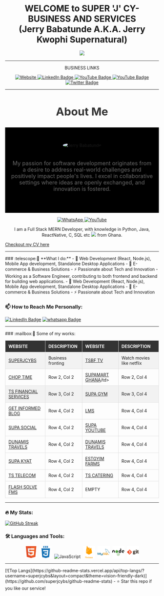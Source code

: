 <h1 align="center">
  WELCOME to SUPER 'J' CY-BUSINESS AND SERVICES <br> (Jerry Babatunde A.K.A. Jerry Kwophi Supernatural)
</h1>

<div align="center">
  <img src="https://res.cloudinary.com/dgwdod9rd/image/upload/v1743109284/h-logo_large_ww_cfvzxh.png" height="350px" width="auto"/>
</div>
<hr>
<div id="badges" align="center">
<p>BUSINESS LINKS</p>
  <a href="https://superjcybs.com">
<img alt="Website" src="https://img.shields.io/website?url=https%3A%2F%2Fsuperjcybs.com&style=for-the-badge&logoSize=auto">
  </a>
  <a href="https://www.linkedin.com/company/superjcybs1">
    <img src="https://img.shields.io/badge/LinkedIn-blue?style=for-the-badge&logo=linkedin&logoColor=white" alt="LinkedIn Badge"/>
  </a>
  <a href="https://www.youtube.com/channel/UCnYL6e5pYht_mWKlEE7NTLw?sub_confirmation=1">
    <img src="https://img.shields.io/badge/YouTube-red?style=for-the-badge&logo=youtube&logoColor=white" alt="YouTube Badge"/>
  </a>
  <a href="youtube.com/@tsbftv">
    <img src="https://img.shields.io/badge/YouTube-red?style=for-the-badge&logo=youtube&logoColor=white" alt="YouTube Badge"/>
  </a>
  <a href="https://twitter.com/superjcybs">
    <img src="https://img.shields.io/badge/Twitter-blue?style=for-the-badge&logo=twitter&logoColor=white" alt="Twitter Badge"/>
  </a>  
</div>
<hr>
  <h2 style="font-size: 36px; color: #333; text-align: center;">About Me</h2>
<section id="about" style="padding: 50px 20px; background-color: black;">
  <div align="center" style="max-width: 1000px; margin: 0 auto;">
    <img src="https://avatars.githubusercontent.com/u/84977775?v=4"  alt="Jerry Babatunde" style="width: 150px; height: 150px; border-radius: 50%; margin-bottom: 20px;">
  </div>
  <p style="font-size: 18px; color: #666; text-align: center; margin-top: 20px;">
    My passion for software development originates from a desire to address real-world challenges and positively impact people's lives. I excel in collaborative settings where ideas are openly exchanged, and innovation is fostered.
  </p>
</section>

<p align="center">
  <a href="https://wa.me/+233247792110?text=Hello+Sir--+I+Need+Help.+I+came+across+your+account+via+github" target="_blank">
    <img alt="WhatsApp" src="https://img.shields.io/badge/Whatsapp-25D366?style=for-the-badge&logo=whatsapp&logoColor=white"/>
  </a>
  <a aria-label="superjcybs" href="[https://youtube.com/@superjcybs](https://www.youtube.com/channel/UCnYL6e5pYht_mWKlEE7NTLw?sub_confirmation=1)" target="_blank">
    <img alt="YouTube" src="https://img.shields.io/youtube/channel/subscribers/UCnYL6e5pYht_mWKlEE7NTLw" />
  </a>
</p>

<p align="center">
  I am a Full Stack MERN Developer, with knowledge in Python, Java, ReactNative, C, SQL etc <img src="https://media.giphy.com/media/WUlplcMpOCEmTGBtBW/giphy.gif" width="30"> from Ghana.
</p>
<p><a href="https://cv-jerry.superjcybs.com">Checkout my CV here</a></p>

<hr>
### :telescope:🔹 **What I do:**  
- 🚀 Web Development (React, Node.js), Mobile App development, Standalone Desktop Applications
- 💼 E-commerce & Business Solutions  
- ⚡ Passionate about Tech and Innovation  
- Working as a Software Engineer, contributing to both frontend and backend for building web applications.
- 🚀 Web Development (React, Node.js), Mobile App development, Standalone Desktop Applications
- 💼 E-commerce & Business Solutions  
- ⚡ Passionate about Tech and Innovation  

### :mailbox: How to Reach Me Personally:
[![LinkedIn Badge](https://img.shields.io/badge/LinkedIn-blue?style=for-the-badge&logo=linkedin&logoColor=white)]([your-linkedin-url]([https://www.linkedin.com/company/superjcybs1](https://www.linkedin.com/in/jerry-kwophi-supernatural-81a26bb5)))
[![whatsapp Badge](https://img.shields.io/badge/Whatsapp-25D366?style=for-the-badge&logo=whatsapp&logoColor=white)](https://wa.me/+233247792110?text=Hi+Bro--+I+Need+Help.+I+messaged+you+from+github)

<hr>
### :mailbox:🚀 Some of my works:

<div>
<table style="width:100%; border-collapse: collapse; text-align: left;">
  <thead>
    <tr style="background-color: #333; color: white;">
      <th style="padding: 10px; border: 1px solid #ddd;">WEBSITE</th>
      <th style="padding: 10px; border: 1px solid #ddd;">DESCRIPTION</th>
      <th style="padding: 10px; border: 1px solid #ddd;">WEBSITE</th>
      <th style="padding: 10px; border: 1px solid #ddd;">DESCRIPTION</th>
    </tr>
  </thead>
  <tbody>
    <tr style="background-color: #f2f2f2;">
      <td style="padding: 10px; border: 1px solid #ddd;"><a href="https://superjcybs.com" target="blank">SUPERJCYBS</a></td>
      <td style="padding: 10px; border: 1px solid #ddd;">Business fronting</td>
      <td style="padding: 10px; border: 1px solid #ddd;"><a href="https://tsbftv.superjcybs.com" target="blank">TSBF TV</a></td>
      <td style="padding: 10px; border: 1px solid #ddd;">Watch movies like netflix</td>
    </tr>
    <tr>
      <td style="padding: 10px; border: 1px solid #ddd;"><a href="https://choptime.superjcybs.com" target="blank">CHOP TIME</a></td>
      <td style="padding: 10px; border: 1px solid #ddd;">Row 2, Col 2</td>
      <td style="padding: 10px; border: 1px solid #ddd;"><a href="https://supamartghana.superjcybs.com" target="blank">SUPAMART GHANA</a>/td>
      <td style="padding: 10px; border: 1px solid #ddd;">Row 2, Col 4</td>
    </tr>
    <tr style="background-color: #f2f2f2;">
      <td style="padding: 10px; border: 1px solid #ddd;"><a href="https://tsfinservices.superjcybs.com" target="blank">TS FINANCIAL SERVICES</a></td>
      <td style="padding: 10px; border: 1px solid #ddd;">Row 3, Col 2</td>
      <td style="padding: 10px; border: 1px solid #ddd;"><a href="https://supagym.superjcybs.com" target="blank">SUPA GYM</a></td>
      <td style="padding: 10px; border: 1px solid #ddd;">Row 3, Col 4</td>
    </tr>
    <tr>
      <td style="padding: 10px; border: 1px solid #ddd;"><a href="https://superjcybs.com/blog" target="blank">GET INFORMED BLOG</a></td>
      <td style="padding: 10px; border: 1px solid #ddd;">Row 4, Col 2</td>
      <td style="padding: 10px; border: 1px solid #ddd;"><a href="https://cbpti.superjcybs.com" target="blank">LMS</a></td>
      <td style="padding: 10px; border: 1px solid #ddd;">Row 4, Col 4</td>
    </tr>
    <tr>
      <td style="padding: 10px; border: 1px solid #ddd;"><a href="https://supasocial.superjcybs.com" target="blank" target="blank">SUPA SOCIAL</a></td>
      <td style="padding: 10px; border: 1px solid #ddd;">Row 4, Col 2</td>
      <td style="padding: 10px; border: 1px solid #ddd;"><a href="https://supayoutube.superjcybs.com" target="blank">SUPA YOUTUBE</a></td>
      <td style="padding: 10px; border: 1px solid #ddd;">Row 4, Col 4</td>
    </tr>
    <tr>
      <td style="padding: 10px; border: 1px solid #ddd;"><a href="https://dunamistravels.superjcybs.com" target="blank">DUNAMIS TRAVELS</a></td>
      <td style="padding: 10px; border: 1px solid #ddd;">Row 4, Col 2</td>
      <td style="padding: 10px; border: 1px solid #ddd;"><a href="https://dunamistravels.superjcybs.com" target="blank">DUNAMIS TRAVELS</a></td>
      <td style="padding: 10px; border: 1px solid #ddd;">Row 4, Col 4</td>
    </tr>
    <tr>
      <td style="padding: 10px; border: 1px solid #ddd;"><a href="https://supakyat.superjcybs.com" target="blank">SUPA KYAT</a></td>
      <td style="padding: 10px; border: 1px solid #ddd;">Row 4, Col 2</td>
      <td style="padding: 10px; border: 1px solid #ddd;"><a href="https://estgyimfarms.superjcybs.com" target="blank">ESTGYIM FARMS</a></td>
      <td style="padding: 10px; border: 1px solid #ddd;">Row 4, Col 4</td>
    </tr>
    <tr>
      <td style="padding: 10px; border: 1px solid #ddd;"><a href="https://tstelcom.superjcybs.com" target="blank">TS TELECOM</a></td>
      <td style="padding: 10px; border: 1px solid #ddd;">Row 4, Col 2</td>
      <td style="padding: 10px; border: 1px solid #ddd;"><a href="https://tscatering.superjcybs.com" target="blank">TS CATERING</a></td>
      <td style="padding: 10px; border: 1px solid #ddd;">Row 4, Col 4</td>
    </tr>
    <tr>
      <td style="padding: 10px; border: 1px solid #ddd;"><a href="https://flashsolvefms.superjcybs.com" target="blank">FLASH SOLVE FMS</a></td>
      <td style="padding: 10px; border: 1px solid #ddd;">Row 4, Col 2</td>
      <td style="padding: 10px; border: 1px solid #ddd;">EMPTY</a></td>
      <td style="padding: 10px; border: 1px solid #ddd;">Row 4, Col 4</td>
    </tr>
  </tbody>
</table>
 </div>
<hr>

### :fire: My Stats:
[![GitHub Streak](https://streak-stats.demolab.com?user=superjcybs&theme=dark&border_radius=6.5&card_width=600)](https://git.io/streak-stats)

### :hammer_and_wrench: Languages and Tools:
<div align="center">
  <img src="https://github.com/devicons/devicon/blob/master/icons/html5/html5-original.svg" title="HTML5" alt="HTML" width="40" height="40"/>&nbsp;
  <img src="https://github.com/devicons/devicon/blob/master/icons/css3/css3-plain-wordmark.svg" title="CSS3" alt="CSS" width="40" height="40"/>&nbsp;
  <img src="https://img.shields.io/badge/Javascript-363303?style=for-the-badge&logo=javascript&logoColor=c6c631" title="JavaScript" alt="JavaScript"/>&nbsp;
  <img src="https://github.com/devicons/devicon/blob/master/icons/firebase/firebase-plain-wordmark.svg" title="Firebase" alt="Firebase" width="40" height="40"/>&nbsp;
  <img src="https://github.com/devicons/devicon/blob/master/icons/mysql/mysql-original-wordmark.svg" title="MySQL" alt="MySQL" width="40" height="40"/>&nbsp;
  <img src="https://github.com/devicons/devicon/blob/master/icons/nodejs/nodejs-original-wordmark.svg" title="NodeJS" alt="NodeJS" width="40" height="40"/>&nbsp;
  <img src="https://github.com/devicons/devicon/blob/master/icons/git/git-original-wordmark.svg" title="Git" alt="Git" width="40" height="40"/>
</div>

<hr>
[![Top Langs](https://github-readme-stats.vercel.app/api/top-langs/?username=superjcybs&layout=compact&theme=vision-friendly-dark)](https://github.com/superjcybs/github-readme-stats)
- ⭐ Star this repo if you like our service!
